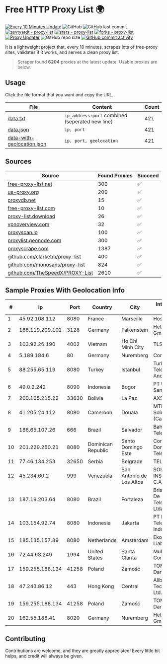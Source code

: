 
# Free HTTP Proxy List 🌍

[![Every 10 Minutes Update](https://github.com/mertguvencli/http-proxy-list/actions/workflows/main.yml/badge.svg?branch=main)](https://github.com/mertguvencli/http-proxy-list/actions/workflows/main.yml)
![GitHub](https://img.shields.io/github/license/mertguvencli/http-proxy-list)
![GitHub last commit](https://img.shields.io/github/last-commit/mertguvencli/http-proxy-list)
[![zevtyardt - proxy-list](https://img.shields.io/static/v1?label=zevtyardt&message=proxy-list&color=blue&logo=github)](https://github.com/zevtyardt/proxy-list "Go to GitHub repo")
[![stars - proxy-list](https://img.shields.io/github/stars/zevtyardt/proxy-list?style=social)](https://github.com/zevtyardt/proxy-list)
[![forks - proxy-list](https://img.shields.io/github/forks/zevtyardt/proxy-list?style=social)](https://github.com/zevtyardt/proxy-list)
[![Proxy Updater](https://github.com/zevtyardt/proxy-list/workflows/Proxy%20Updater/badge.svg)](https://github.com/zevtyardt/proxy-list/actions?query=workflow:"Proxy+Updater")
![GitHub repo size](https://img.shields.io/github/repo-size/zevtyardt/proxy-list)
[![GitHub commit activity](https://img.shields.io/github/commit-activity/m/zevtyardt/proxy-list?logo=commits)](https://github.com/zevtyardt/proxy-list/commits/main)

It is a lightweight project that, every 10 minutes, scrapes lots of free-proxy sites, validates if it works, and serves a clean proxy list.

> Scraper found **6204** proxies at the latest update. Usable proxies are below.

## Usage

Click the file format that you want and copy the URL.

|File|Content|Count|
|----|-------|-----|
|[data.txt](https://raw.githubusercontent.com/mertguvencli/http-proxy-list/main/proxy-list/data.txt)|`ip_address:port` combined (seperated new line)|421|
|[data.json](https://raw.githubusercontent.com/mertguvencli/http-proxy-list/main/proxy-list/data.json)|`ip, port`|421|
|[data-with-geolocation.json](https://raw.githubusercontent.com/mertguvencli/http-proxy-list/main/proxy-list/data-with-geolocation.json)|`ip, port, geolocation`|421|

## Sources

|Source|Found Proxies|Succeed|
|------|-------------|-------|
|[free-proxy-list.net](https://free-proxy-list.net)|300|✅|
|[us-proxy.org](https://www.us-proxy.org)|200|✅|
|[proxydb.net](http://proxydb.net)|15|✅|
|[free-proxy-list.com](https://free-proxy-list.com/?page=&port=&type%5B%5D=http&type%5B%5D=https&up_time=0&search=Search)|10|✅|
|[proxy-list.download](https://www.proxy-list.download/HTTP)|26|✅|
|[vpnoverview.com](https://vpnoverview.com/privacy/anonymous-browsing/free-proxy-servers)|32|✅|
|[proxyscan.io](https://www.proxyscan.io)|100|✅|
|[proxylist.geonode.com](https://proxylist.geonode.com/api/proxy-list?limit=300&page=1&sort_by=lastChecked&sort_type=desc&protocols=http,https)|300|✅|
|[proxyscrape.com](https://api.proxyscrape.com/v2/?request=displayproxies&protocol=http&timeout=10000&country=all&ssl=all&anonymity=all)|1387|✅|
|[github.com/clarketm/proxy-list](https://raw.githubusercontent.com/clarketm/proxy-list/master/proxy-list-raw.txt)|400|✅|
|[github.com/monosans/proxy-list](https://raw.githubusercontent.com/monosans/proxy-list/main/proxies/http.txt)|824|✅|
|[github.com/TheSpeedX/PROXY-List](https://raw.githubusercontent.com/TheSpeedX/PROXY-List/master/http.txt)|2610|✅|


## Sample Proxies With Geolocation Info

|#|Ip|Port|Country|City|Internet Service Provider|
|-|--|----|-------|----|-------------------------|
|1|45.92.108.112|8080|France|Marseille|Hosteur SAS|
|2|168.119.209.102|3128|Germany|Falkenstein|Hetzner Online GmbH|
|3|103.92.26.190|4002|Vietnam|Ho Chi Minh City|TLSOFT|
|4|5.189.184.6|80|Germany|Nuremberg|Contabo GmbH|
|5|88.255.65.119|8080|Turkey|Istanbul|Turk Telekomunikasyon Anonim Sirketi|
|6|49.0.2.242|8090|Indonesia|Bogor|PT Usaha Adi Sanggoro|
|7|200.105.215.22|33630|Bolivia|La Paz|AXS Bolivia S. A.|
|8|41.205.24.112|8080|Cameroon|Douala|MTN Network Solutions (Cameroon)|
|9|186.65.107.26|666|Brazil|Salvador|Bahiadados Telecom Ltda.|
|10|201.229.250.21|8080|Dominican Republic|Santo Domingo Este|Compañía Dominicana de Teléfonos S. A.|
|11|77.46.134.253|32650|Serbia|Belgrade|TELEKOM-SRBIJA|
|12|45.234.60.2|999|Venezuela|San Antonio de Los Altos|SOLUCIONES INSTALRED CH&C C.A.|
|13|187.19.203.64|8080|Brazil|Fortaleza|Brisanet Servicos De Telecomunicacoes Ltda|
|14|103.154.92.74|8080|Indonesia|Jakarta|PT Mora Telematika Indonesia|
|15|185.135.157.89|8080|Netherlands|Amsterdam|Ekotrans Limited Liability Company|
|16|72.44.68.249|1994|United States|Santa Clarita|Multacom Corporation|
|17|159.255.188.134|41258|Poland|Zamość|TOM-NET s.c. Dariusz Koper|
|18|47.243.86.12|443|Hong Kong|Central|Alibaba (US) Technology Co., Ltd.|
|19|159.255.188.134|41258|Poland|Zamość|TOM-NET s.c. Dariusz Koper|
|20|162.55.188.41|8020|Germany|Nuremberg|Hetzner Online GmbH|



## Contributing

Contributions are welcome, and they are greatly appreciated! Every
little bit helps, and credit will always be given.

